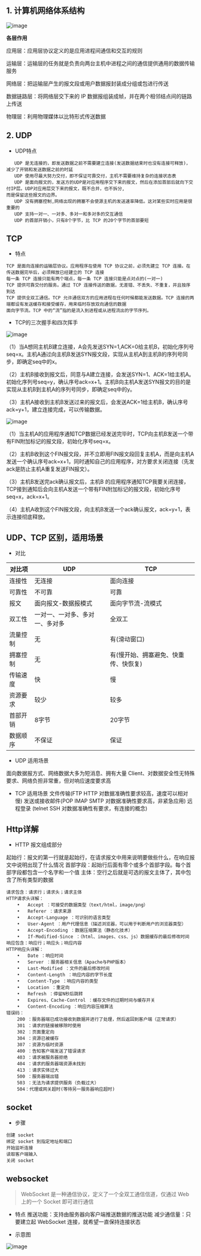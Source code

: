  ## 1. 计算机网络体系结构
 
 ![image](https://github.com/jeremyke/PHPBlog/raw/master/Pictures/network-architecture-02.png)
 
 **各层作用**
 
 应用层：应用层协议定义的是应用进程间通信和交互的规则
 
 运输层：运输层的任务就是负责向两台主机中进程之间的通信提供通用的数据传输服务
 
 网络层：把运输层产生的报文段或用户数据报封装成分组或包进行传送
 
 数据链路层：将网络层交下来的 IP 数据报组装成帧，并在两个相邻结点间的链路上传送
 
 物理层：利用物理媒体以比特形式传送数据
 
 ## 2. UDP
 
 - UDP特点
 ```text
    UDP 是无连接的，即发送数据之前不需要建立连接(发送数据结束时也没有连接可释放)，减少了开销和发送数据之前的时延
    UDP 使用尽最大努力交付，即不保证可靠交付，主机不需要维持复杂的连接状态表
    UDP 是面向报文的，发送方的UDP是对应用程序交下来的报文，然后在添加首部后就向下交付IP层。UDP对应用层交下来的报文，既不合并，也不拆分,
 而是保留这些报文的边界。
    UDP 没有拥塞控制,网络出现的拥塞不会使源主机的发送速率降低。这对某些实时应用是很重要的
    UDP 支持一对一、一对多、多对一和多对多的交互通信
    UDP 的首部开销小，只有8个字节，比 TCP 的20个字节的首部要短
 ```
 ## TCP
 - 特点
 ```text
 TCP 是面向连接的运输层协议。应用程序在使用 TCP 协议之前，必须先建立 TCP 连接。在传送数据完毕后，必须释放已经建立的 TCP 连接
 每一条 TCP 连接只能有两个端点，每一条 TCP 连接只能是点对点的(一对一)
 TCP 提供可靠交付的服务。通过 TCP 连接传送的数据，无差错、不丢失、不重复，并且按序到达
 TCP 提供全双工通信。TCP 允许通信双方的应用进程在任何时候都能发送数据。TCP 连接的两端都设有发送缓存和接受缓存，用来临时存放双向通信的数据
 面向字节流。TCP 中的“流”指的是流入到进程或从进程流出的字节序列。
 ```
 - TCP的三次握手和四次挥手
 
  ![image](https://github.com/jeremyke/PHPBlog/raw/master/Pictures/20190911161400.png)
  
 （1）当A想同主机B建立连接，A会先发送SYN=1,ACK=0给主机B，初始化序列号seq=x。主机A通过向主机B发送SYN报文段，实现从主机A到主机B的序列号同步，即确定seq中的x。
  
 （2）主机B接收到报文后，同意与A建立连接，会发送SYN=1、ACK=1给主机A。初始化序列号seq=y，确认序号ack=x+1。主机B向主机A发送SYN报文的目的是实现从主机B到主机A的序列号同步，即确定seq中的y。
  
 （3）主机A接收到主机B发送过来的报文后，会发送ACK=1给主机B，确认序号ack=y+1，建立连接完成，可以传输数据。
 
  ![image](https://github.com/jeremyke/PHPBlog/raw/master/Pictures/cfa49ef52add4d183c3f977ee137d2fe_70.png)
  
 （1）当主机A的应用程序通知TCP数据已经发送完毕时，TCP向主机B发送一个带有FIN附加标记的报文段，初始化序号seq=x。
  
 （2）主机B收到这个FIN报文段，并不立即用FIN报文段回复主机A，而是向主机A发送一个确认序号ack=x+1，同时通知自己的应用程序，对方要求关闭连接（先发ack是防止主机A重复发送FIN报文）。
  
 （3）主机B发送完ack确认报文后，主机B 的应用程序通知TCP我要关闭连接，TCP接到通知后会向主机A发送一个带有FIN附加标记的报文段，初始化序号seq=x，ack=x+1。
  
 （4）主机A收到这个FIN报文段，向主机B发送一个ack确认报文，ack=y+1，表示连接彻底释放。
 
 ## UDP、TCP 区别，适用场景
 
 - 对比
 
 |对比项|UDP|TCP|
 |-|-|-|
 |连接性|无连接|面向连接|
 |可靠性|不可靠|可靠|
 |报文|面向报文-数据报模式|面向字节流-流模式|
 |双工性|一对一、一对多、多对一、多对多|全双工|
 |流量控制|无|有(滑动窗口)|
 |拥塞控制|无|有(慢开始、拥塞避免、快重传、快恢复)|
 |传输速度|快|慢|
 |资源要求|较少|较多|
 |首部开销|8字节|20字节|
 |数据顺序|不保证|保证|
 
 - UDP 适用场景
 
 面向数据报方式、网络数据大多为短消息、拥有大量 Client、对数据安全性无特殊要求、网络负担非常重，但对响应速度要求高
 
 - TCP 适用场景
 文件传输(FTP HTTP 对数据准确性要求较高，速度可以相对慢) 发送或接收邮件(POP IMAP SMTP 对数据准确性要求高，非紧急应用) 远程登录
 (telnet SSH 对数据准确性有要求，有连接的概念)
 
 ## Http详解
 - HTTP 报文组成部分
 
 起始行：报文的第一行就是起始行，在请求报文中用来说明要做些什么，在响应报文中说明出现了什么情况
 首部字段：起始行后面有零个或多个首部字段。每个首部字段都包含一个名字和一个值
 主体：空行之后就是可选的报文主体了，其中包含了所有类型的数据
 
 ```text
 请求包含：请求行；请求头；请求主体
 HTTP请求头详解：
     •   Accept ：可接受的数据类型（text/html，image/png）
     •   Referer ：请求来源
     •   Accept-Language ：可识别的语言类型
     •   User-Agent ：用户代理信息（描述浏览器，可以用于判断用户的浏览器类型）
     •   Accept-Encoding ：数据压缩算法（静态化技术）
     •   If-Modified-Since ：（html、images、css、js）数据缓存的最后修改时间
 响应包含：响应行；响应头；响应内容
 HTTP响应头详解：
     •   Date ：响应时间
     •   Server ：服务器相关信息（Apache与PHP版本）
     •   Last-Modified ：文件的最后修改时间
     •   Content-Length ：响应内容的字节长度
     •   Content-Type ：响应内容的类型
     •   Location ：重定向
     •   Refresh ：停留N秒后跳转
     •   Expires、Cache-Control ：缓存文件的过期时间与缓存开关
     •   Content-Encoding ：响应内容压缩算法
 错误码：
     200 ：服务器端已成功接收到数据并进行了处理，然后返回到客户端（正常请求）
     301 ：请求的链接被移除时使用
     302 ：页面重定向
     304 ：资源已被缓存
     307 ：资源为临时资源
     400 ：告知客户端发送了错误请求
     403 ：请求被服务器拒绝
     404 ：请求的服务器端资源未找到
     413 ：请求实体过大
     500 ：服务器端出错
     503 ：无法为请求提供服务（负载过大）
     504：代理或网关超时(等待另一服务器响应超时)
 ```
 ## socket
 
 - 步骤
 ```text
 创建 socket
 绑定 socket 到指定地址和端口
 开始监听连接
 读取客户端输入
 关闭 socket
 ```
 ## websocket
 >WebSocket 是一种通信协议，定义了一个全双工通信信道，仅通过 Web 上的一个 Socket 即可进行通信
 
 - 特点
 推送功能：支持由服务器向客户端推送数据的推送功能
 减少通信量：只要建立起 WebSocket 连接，就希望一直保持连接状态
 
 - 示意图
 
 ![image](https://github.com/jeremyke/PHPBlog/raw/master/Pictures/network-websocket.png)
 